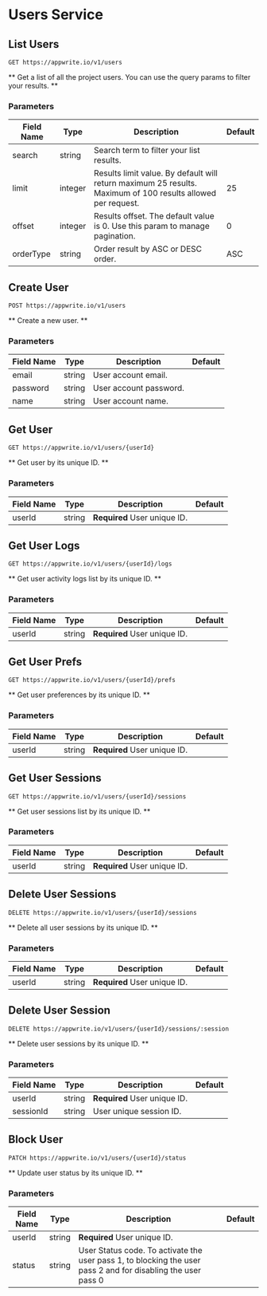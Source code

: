 # Users Service

## List Users

```http request
GET https://appwrite.io/v1/users
```

** Get a list of all the project users. You can use the query params to filter your results. **

### Parameters

| Field Name | Type | Description | Default |
| --- | --- | --- | --- |
| search | string | Search term to filter your list results. |  |
| limit | integer | Results limit value. By default will return maximum 25 results. Maximum of 100 results allowed per request. | 25 |
| offset | integer | Results offset. The default value is 0. Use this param to manage pagination. | 0 |
| orderType | string | Order result by ASC or DESC order. | ASC |

## Create User

```http request
POST https://appwrite.io/v1/users
```

** Create a new user. **

### Parameters

| Field Name | Type | Description | Default |
| --- | --- | --- | --- |
| email | string | User account email. |  |
| password | string | User account password. |  |
| name | string | User account name. |  |

## Get User

```http request
GET https://appwrite.io/v1/users/{userId}
```

** Get user by its unique ID. **

### Parameters

| Field Name | Type | Description | Default |
| --- | --- | --- | --- |
| userId | string | **Required** User unique ID. |  |

## Get User Logs

```http request
GET https://appwrite.io/v1/users/{userId}/logs
```

** Get user activity logs list by its unique ID. **

### Parameters

| Field Name | Type | Description | Default |
| --- | --- | --- | --- |
| userId | string | **Required** User unique ID. |  |

## Get User Prefs

```http request
GET https://appwrite.io/v1/users/{userId}/prefs
```

** Get user preferences by its unique ID. **

### Parameters

| Field Name | Type | Description | Default |
| --- | --- | --- | --- |
| userId | string | **Required** User unique ID. |  |

## Get User Sessions

```http request
GET https://appwrite.io/v1/users/{userId}/sessions
```

** Get user sessions list by its unique ID. **

### Parameters

| Field Name | Type | Description | Default |
| --- | --- | --- | --- |
| userId | string | **Required** User unique ID. |  |

## Delete User Sessions

```http request
DELETE https://appwrite.io/v1/users/{userId}/sessions
```

** Delete all user sessions by its unique ID. **

### Parameters

| Field Name | Type | Description | Default |
| --- | --- | --- | --- |
| userId | string | **Required** User unique ID. |  |

## Delete User Session

```http request
DELETE https://appwrite.io/v1/users/{userId}/sessions/:session
```

** Delete user sessions by its unique ID. **

### Parameters

| Field Name | Type | Description | Default |
| --- | --- | --- | --- |
| userId | string | **Required** User unique ID. |  |
| sessionId | string | User unique session ID. |  |

## Block User

```http request
PATCH https://appwrite.io/v1/users/{userId}/status
```

** Update user status by its unique ID. **

### Parameters

| Field Name | Type | Description | Default |
| --- | --- | --- | --- |
| userId | string | **Required** User unique ID. |  |
| status | string | User Status code. To activate the user pass 1, to blocking the user pass 2 and for disabling the user pass 0 |  |

